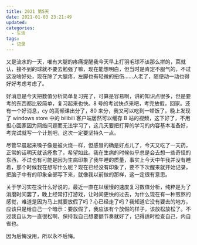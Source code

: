 ```yaml
---
title: 2021 第5天
date: 2021-01-03 23:21:49
updated:
categories:
  - 生活
tags:
  - 记录
---
```


又是流水的一天，唯有大腿的疼痛提醒我今天早上打羽毛球不该那么拼的，菜就认，接不到的球就不要去勉强了嘛，现在能想明白，但当时是肯定不服气的，不过这没啥好处，现在除了大腿疼，左脚也有轻微的扭伤……人老了，随便动一动也得好好考虑考虑了。

<!--more-->

好消息是今天把数值分析简单复习完了，可算是容易啊，讲的知识点很多，但是要考的东西都比较简单，复习起来也快。8 号的考试快点来吧，考完放假，回家。还有一个好消息，cy 的高频课出分了，80 来分，我又可以吃到一顿饭了。晚上发现了 windows store 中的 bilibili 客户端居然可以缓存 B 站的视频，这下好了，不用担心回家因为网络问题而无法学习了，这几天要把打算的学习的内容基本准备好，考完试就写一个计划吧，这次一定要坚持久一点。

尽管早晨起来嗓子像是被火烧一样，但感冒的确是好点儿了，今天又吃了一天药，正常的话明天就该痊愈了，希望如此。我在生病的时候似乎总是会去想一些奇怪的东西，不过也有可能是因为生病印象了我午睡的质量，事实上今天中午我并没有睡着，那个时候我在想写什么呢？现在已经没有印象了，要不下次醒来就开始记录，把脑子中有的印象全部写下来，就像我以前做的那样，这一定很有意思。

关于学习实在没什么好说的，最近一直在以缓慢的速度复习数值分析，纯粹是为了消磨时间罢了，晚上经常打打游戏，让时间更快的过去，为什么现在有一种煎熬的感觉，难道是因为马上就要放假了吗？心已经走了吗？我知道它没有要去的地方，应该只是给自己一个暗示：要放假了，我应该有个放假的样子，该放松放松了。不过我自认为一直很松啊，保持我自己想要额节奏就好了，记得适时检查自己，内自省也。

因为后悔没用，所以永不后悔。